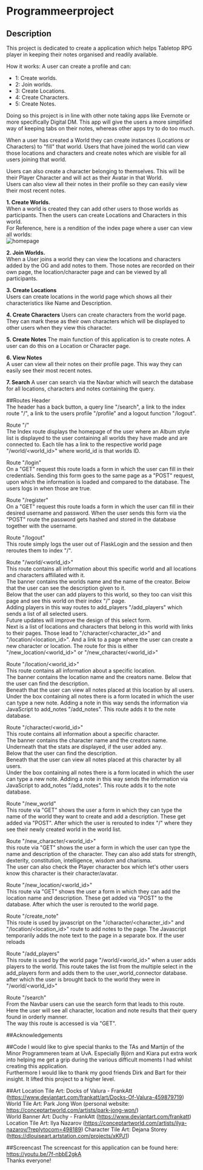 # Programmeerproject

## Description
This project is dedicated to create a application which helps Tabletop RPG player in keeping their notes organised and readily available. 

How it works:
A user can create a profile and can:
* 1: Create worlds.
* 2: Join worlds.
* 3: Create Locations.
* 4: Create Characters.
* 5: Create Notes.

Doing so this project is in line with other note taking apps like Evernote or more specifically Digital DM. 
This app will give the users a more simplified way of keeping tabs on their notes, whereas other apps try to do too much.

When a user has created a World they can create instances (Locations or Characters) to "fill" that world.
Users that have joined the world can view those locations and characters and create notes which are visible for all users joining that world.

Users can also create a character belonging to themselves. 
This will be their Player Character and will act as their Avatar in that World.  
Users can also view all their notes in their profile so they can easily view their most recent notes.

**1. Create Worlds.**  
    When a world is created they can add other users to those worlds as participants. 
    Then the users can create Locations and Characters in this world.  
    For Reference, here is a rendition of the index page where a user can view all worlds:  
    ![homepage](/doc/index%20page.jpg)


**2. Join Worlds.**  
    When a User joins a world they can view the locations and characters added by the OG and add notes to them. 
    Those notes are recorded on their own page, the location/character page and can be viewed by all participants.

**3. Create Locations**  
    Users can create locations in the world page which shows all their characteristics like Name and Description.

**4. Create Characters**
    Users can create characters from the world page. They can mark these as their own characters which will be displayed
    to other users when they view this character.

**5. Create Notes**
    The main function of this application is to create notes. A user can do this on a Location or Character page.

**6. View Notes**  
    A user can view all their notes on their profile page. This way they can easily see their most recent notes.

**7. Search**
    A user can search via the Navbar which will search the database for all locations, characters and notes containing 
    the query.

##Routes
Header  
The header has a back button, a query line "/search", a link to the index route "/", a link to the users profile "/profile"
and a logout function "/logout". 

Route "/"  
The Index route displays the homepage of the user where an Album style list is displayed to the user containing all worlds
they have made and are connected to. Each tile has a link to the respective world page "/world/<world_id>" where world_id is that worlds ID.

  
Route "/login"  
On a "GET" request this route loads a form in which the user can fill in their credentials. Sending this form goes to the same page
as a "POST" request, upon which the information is loaded and compared to the database. The users logs in when those are true.
  
Route "/register"  
On a "GET" request this route loads a form in which the user can fill in their desired username and password.
When the user sends this form via the "POST" route the password gets hashed and stored in the database together with the username.

Route "/logout"  
This route simply logs the user out of FlaskLogin and the session and then reroutes them to index "/".

Route "/world/<world_id>"  
This route contains all information about this specific world and all locations and characters affiliated with it.   
The banner contains the worlds name and the name of the creator. Below that the user can see the description given to it.  
Below that the user can add players to this world, so they too can visit this page and see this world on their index "/" page.  
Adding players in this way routes to add_players "/add_players" which sends a list of all selected users.  
Future updates will improve the design of this select form.  
Next is a list of locations and characters that belong in this world with links to their pages. 
Those lead to "/character/<character_id>" and "/location/<location_id>". And a link to a page where the user can create a new character
or location. The route for this is either "/new_location/<world_id>" or "/new_character/<world_id>"

Route "/location/<world_id>"  
This route contains all information about a specific location.   
The banner contains the location name and the creators name. Below that the user can find the description.  
Beneath that the user can view all notes placed at this location by all users.  
Under the box containing all notes there is a form located in which the user can type a new note.
Adding a note in this way sends the information via JavaScript to add_notes "/add_notes". This route adds it to the note database.


Route "/character/<world_id>"  
This route contains all information about a specific character.   
The banner contains the character name and the creators name. 
Underneath that the stats are displayed, if the user added any.  
Below that the user can find the description.  
Beneath that the user can view all notes placed at this character by all users.  
Under the box containing all notes there is a form located in which the user can type a new note.
Adding a note in this way sends the information via JavaScript to add_notes "/add_notes". This route adds it to the note database.

Route "/new_world"  
This route via "GET" shows the user a form in which they can type the name of the world they want to create and
add a description. These get added via "POST". After which the user is rerouted to index "/" where they see their newly created world in the world list.


Route "/new_character/<world_id>"  
this route via "GET" shows the user a form in which the user can type the name and description of the character.
They can also add stats for strength, dexterity, constitution, intelligence, wisdom and charisma.   
The user can also check the Player character box which let's other users know this character is their character/avatar.


Route "/new_location/<world_id>"  
This route via "GET" shows the user a form in which they can add the location name and description.
These get added via "POST" to the database. After which the user is rerouted to the world page.
  
Route "/create_note"  
This route is used by javascript on the "/character/<character_id>" and "/location/<location_id>" route to add notes to the page.
The Javascript temporarily adds the note text to the page in a separate box. If the user reloads 

Route "/add_players"  
This route is used by the world page "/world/<world_id>" when a user adds players to the world.
This route takes the list from the multiple select in the add_players form and adds them to the user_world_connector database.  
after which the user is brought back to the world they were in "/world/<world_id>"

Route "/search"  
From the Navbar users can use the search form that leads to this route.  
Here the user will see all character, location and note results that their query found in orderly manner.  
The way this route is accessed is via "GET".

##Acknowledgements

##Code
I would like to give special thanks to the TAs and Martijn of the Minor Programmeren team
at UvA. Especially Björn and Kiara put extra work into helping me get a grip during the various
difficult moments I had whilst creating this application.   
Furthermore I would like to thank my good friends Dirk and Bart for their insight.
It lifted this project to a higher level.  

##Art
Location Tile Art: Docks of Valura - FrankAtt (https://www.deviantart.com/frankatt/art/Docks-Of-Valura-459879719)  
World Tile Art: Park Jong Won (personal website: https://conceptartworld.com/artists/park-jong-won/)  
World Banner Art: Duchy - FrankAtt (https://www.deviantart.com/frankatt)  
Location Tile Art: Ilya Nazarov (https://conceptartworld.com/artists/ilya-nazarov/?replytocom=498189)
Character Tile Art: Dejana Storey (https://dlouiseart.artstation.com/projects/xKPJ1)



##Screencast
The screencast for this application can be found here: https://youtu.be/7f-nbbE2gkA  
Thanks everyone!